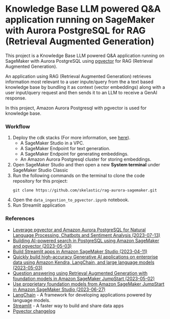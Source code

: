 # Knowledge Base LLM powered Q&A application running on SageMaker with Aurora PostgreSQL for RAG (Retrieval Augmented Generation)

This project is a Knowledge Base LLM powered Q&A application running on SageMaker with Aurora PostgreSQL using [pgvector](https://github.com/pgvector/pgvector) for RAG (Retrieval Augmented Generation).

An application using RAG (Retrieval Augmented Generation) retrieves information most relevant to a user inpute/query from the a text based knowledge base by bundling it as context (vector embeddings) along with a user input/query request and then sends it to an LLM to receive a GenAI response.

In this project, Amazon Aurora Postgresql with pgvector is used for knowledge base.

### Workflow

1. Deploy the cdk stacks (For more information, see [here](./cdk_stacks/README.md)).
   - A SageMaker Studio in a VPC.
   - A SageMaker Endpoint for text generation.
   - A SageMaker Endpoint for generating embeddings.
   - An Amazon Aurora Postgresql cluster for storing embeddings.
2. Open SageMaker Studio and then open a new **System terminal** under SageMaker Studio Classic
3. Run the following commands on the terminal to clone the code repository for this project:
   ```
   git clone https://github.com/skelastic/rag-aurora-sagemaker.git
   ```
4. Open the `data_ingestion_to_pgvector.ipynb` notebook.
5. Run Streamlit application

### References

  * [Leverage pgvector and Amazon Aurora PostgreSQL for Natural Language Processing, Chatbots and Sentiment Analysis (2023-07-13)](https://aws.amazon.com/blogs/database/leverage-pgvector-and-amazon-aurora-postgresql-for-natural-language-processing-chatbots-and-sentiment-analysis/)
  * [Building AI-powered search in PostgreSQL using Amazon SageMaker and pgvector (2023-05-03)](https://aws.amazon.com/blogs/database/building-ai-powered-search-in-postgresql-using-amazon-sagemaker-and-pgvector/)
  * [Build Streamlit apps in Amazon SageMaker Studio (2023-04-11)](https://aws.amazon.com/blogs/machine-learning/build-streamlit-apps-in-amazon-sagemaker-studio/)
  * [Quickly build high-accuracy Generative AI applications on enterprise data using Amazon Kendra, LangChain, and large language models (2023-05-03)](https://aws.amazon.com/blogs/machine-learning/quickly-build-high-accuracy-generative-ai-applications-on-enterprise-data-using-amazon-kendra-langchain-and-large-language-models/)
  * [Question answering using Retrieval Augmented Generation with foundation models in Amazon SageMaker JumpStart (2023-05-02)](https://aws.amazon.com/blogs/machine-learning/question-answering-using-retrieval-augmented-generation-with-foundation-models-in-amazon-sagemaker-jumpstart/)
  * [Use proprietary foundation models from Amazon SageMaker JumpStart in Amazon SageMaker Studio (2023-06-27)](https://aws.amazon.com/blogs/machine-learning/use-proprietary-foundation-models-from-amazon-sagemaker-jumpstart-in-amazon-sagemaker-studio/)
  * [LangChain](https://python.langchain.com/docs/get_started/introduction.html) - A framework for developing applications powered by language models.
  * [Streamlit](https://streamlit.io/) - A faster way to build and share data apps
  * [Pgvector changelog](https://github.com/pgvector/pgvector/blob/master/CHANGELOG.md#040-2023-01-11)
